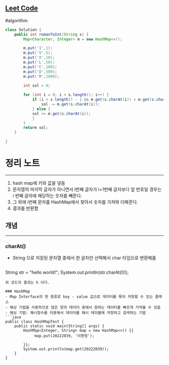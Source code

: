 ## [Leet Code](https://leetcode.com/problems/roman-to-integer/description/)
#algorithm 

```java
class Solution {
	public int romanToInt(String s) {
		Map<Character, Integer> m = new HashMap<>();

		m.put('I',1);
		m.put('V',5);
		m.put('X',10);
		m.put('L',50);
		m.put('C',100);
		m.put('D',500);
		m.put('M',1000);

		int sol = 0;
		
		for (int i = 0; i < s.length(); i++) {
			if (i < s.length() - 1 && m.get(s.charAt(i)) < m.get(s.charAt(i + 1))) {
				sol -= m.get(s.charAt(i));
			} else {
			sol += m.get(s.charAt(i));
			}
		}
		return sol;
	}

}
```

# 정리 노트
---

1. hash map에 키와 값을 넣음
2. 문자열의 마지막 글자가 아니면서 i번째 글자가 i+1번째 글자보다 앞 번호일 경우는 i 번째 글자에 해당하는 숫자를 빼준다.
3. 그 외에 i번째 문자를 HashMap에서 찾아서 숫자를 가져와 더해준다.
4. 결과를 반환함



## 개념
---
### charAt()
- String 으로 저장된 문자열 중에서 한 글자만 선택해서 char 타입으로 변환해줌
	```java
String str = "hello world!";
System.out.println(str.charAt(0));
```
위 코드의 결과는 h 이다. 

### HashMap
- Map Interface의 한 종류로 key - value 값으로 데이터를 묶어 저장할 수 있는 클래스
- 해싱 기법을 사용하므로 많은 양의 데이터 중에서 원하는 데이터를 빠르게 가져올 수 있음
- 해싱 기법: 해시함수를 이용해서 데이터를 해시 테이블에 저장하고 검색하는 기법
```java
public class HashMapTest {
	public static void main(String[] args) {
		HashMap<Integer, String> map = new HashMap<>() {{
			 map.put(20222039, '이현정');
			 
		}};
		System.out.println(map.get(20222039));
	}
}
```
